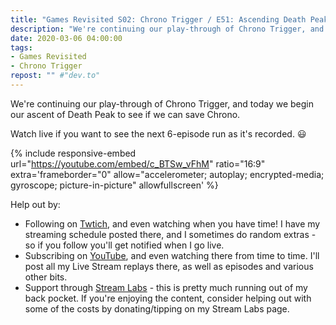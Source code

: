 ```yaml
---
title: "Games Revisited S02: Chrono Trigger / E51: Ascending Death Peak"
description: "We're continuing our play-through of Chrono Trigger, and today we begin our ascent of Death Peak to see if we can save Chrono."
date: 2020-03-06 04:00:00
tags:
- Games Revisited
- Chrono Trigger
repost: "" #"dev.to"
---
```


We're continuing our play-through of Chrono Trigger, and today we begin our ascent of Death Peak to see if we can save Chrono.

Watch live if you want to see the next 6-episode run as it's recorded. :smiley:
<!--more-->

{% include responsive-embed url="https://youtube.com/embed/c_BTSw_vFhM" ratio="16:9" extra='frameborder="0" allow="accelerometer; autoplay; encrypted-media; gyroscope; picture-in-picture" allowfullscreen' %}

Help out by:
 * Following on [Twtich](https://twitch.tv/AnonJr_Live), and even watching when you have time! I have my streaming schedule posted there, and I sometimes do random extras - so if you follow you'll get notified when I go live.
 * Subscribing on [YouTube](http://www.youtube.com/channel/UCXafqhKHbkSUIrq0LAuu0tw), and even watching there from time to time. I'll post all my Live Stream replays there, as well as episodes and various other bits.
 * Support through [Stream Labs](https://streamlabs.com/anonjr_live) - this is pretty much running out of my back pocket. If you're enjoying the content, consider helping out with some of the costs by donating/tipping on my Stream Labs page.